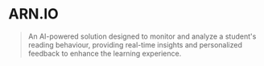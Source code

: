 # ARN.IO

> An AI-powered solution designed to monitor and analyze a student's reading behaviour, providing real-time insights and personalized feedback to enhance the learning experience.
